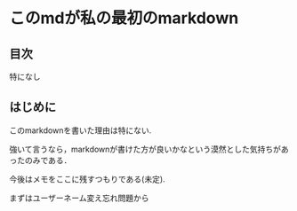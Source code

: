 # このmdが私の最初のmarkdown
## 目次
特になし

## はじめに

このmarkdownを書いた理由は特にない.

強いて言うなら，markdownが書けた方が良いかなという漠然とした気持ちがあったのみである．

今後はメモをここに残すつもりである(未定).

まずはユーザーネーム変え忘れ問題から